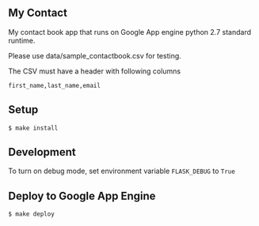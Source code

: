 My Contact
----------

My contact book app that runs on Google App engine python 2.7 standard runtime.

Please use data/sample_contactbook.csv for testing.

The CSV must have a header with following columns

```
first_name,last_name,email
```

## Setup

`$ make install`

## Development

To turn on debug mode, set environment variable `FLASK_DEBUG` to `True`

## Deploy to Google App Engine

`$ make deploy`
